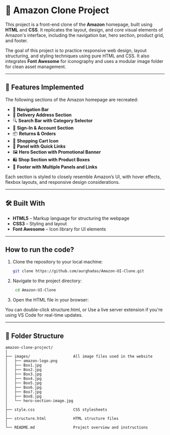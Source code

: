 # 🛒 Amazon Clone Project

This project is a front-end clone of the **Amazon** homepage, built using **HTML** and **CSS**. It replicates the layout, design, and core visual elements of Amazon's interface, including the navigation bar, hero section, product grid, and footer.  

The goal of this project is to practice responsive web design, layout structuring, and styling techniques using pure HTML and CSS. It also integrates **Font Awesome** for iconography and uses a modular image folder for clean asset management.

----

## 🚀 Features Implemented

The following sections of the Amazon homepage are recreated:

- 🧭 **Navigation Bar**  
- 📍 **Delivery Address Section**  
- 🔍 **Search Bar with Category Selector**  
- 👤 **Sign-In & Account Section**  
- 📦 **Returns & Orders**  
- 🛒 **Shopping Cart Icon**  
- 📁 **Panel with Quick Links**  
- 🖼️ **Hero Section with Promotional Banner**  
- 🛍️ **Shop Section with Product Boxes**  
- 📄 **Footer with Multiple Panels and Links**

Each section is styled to closely resemble Amazon’s UI, with hover effects, flexbox layouts, and responsive design considerations.

---

## 🛠️ Built With

- **HTML5** – Markup language for structuring the webpage  
- **CSS3** – Styling and layout  
- **Font Awesome** – Icon library for UI elements

---

## How to run the code?

1. Clone the repository to your local machine:
   ```bash
   git clone https://github.com/aurghadas/Amazon-UI-Clone.git
2. Navigate to the project directory:
   ```bash
    cd Amazon-UI-Clone
3. Open the HTML file in your browser:
   
You can double-click structure.html, or
Use a live server extension if you're using VS Code for real-time updates.

---

## 📂 Folder Structure

```text
amazon-clone-project/
│
├── images/                   All image files used in the website
│   ├── amazon-logo.png
│   ├── Box1.jpg
│   ├── Box2.jpg
│   ├── Box3.jpg
│   ├── Box4.jpg
│   ├── Box5.jpg
│   ├── Box6.jpg
│   ├── Box7.jpg
│   ├── Box8.jpg
│   └── hero-section-image.jpg
│
├── style.css                 CSS stylesheets
│   
├── structure.html            HTML structure files
│
└── README.md                 Project overview and instructions

